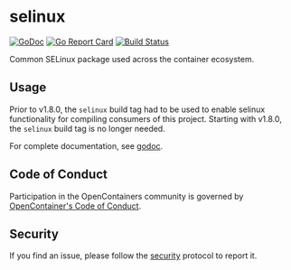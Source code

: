 # selinux

[![GoDoc](https://godoc.org/github.com/opencontainers/selinux?status.svg)](https://godoc.org/github.com/opencontainers/selinux) [![Go Report Card](https://goreportcard.com/badge/github.com/opencontainers/selinux)](https://goreportcard.com/report/github.com/opencontainers/selinux) [![Build Status](https://travis-ci.org/opencontainers/selinux.svg?branch=master)](https://travis-ci.org/opencontainers/selinux)

Common SELinux package used across the container ecosystem.

## Usage

Prior to v1.8.0, the `selinux` build tag had to be used to enable selinux functionality for compiling consumers of this project.
Starting with v1.8.0, the `selinux` build tag is no longer needed.

For complete documentation, see [godoc](https://godoc.org/github.com/opencontainers/selinux).

## Code of Conduct

Participation in the OpenContainers community is governed by [OpenContainer's Code of Conduct][code-of-conduct].

## Security

If you find an issue, please follow the [security][security] protocol to report it.

[security]: https://github.com/opencontainers/org/blob/master/SECURITY.md
[code-of-conduct]: https://github.com/opencontainers/org/blob/master/CODE_OF_CONDUCT.md
